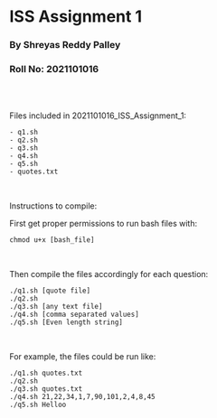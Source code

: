 # ISS Assignment 1

### By Shreyas Reddy Palley
### Roll No: 2021101016

<br></br>

Files included in 2021101016_ISS_Assignment_1:
<br>

```
- q1.sh
- q2.sh
- q3.sh
- q4.sh
- q5.sh
- quotes.txt
```

<br>

Instructions to compile:

First get proper permissions to run bash files with:

``` chmod u+x [bash_file] ```

<br>

Then compile the files accordingly for each question:





```
./q1.sh [quote file]
./q2.sh
./q3.sh [any text file]
./q4.sh [comma separated values]
./q5.sh [Even length string]
```

<br>

For example, the files could be run like:

```
./q1.sh quotes.txt
./q2.sh
./q3.sh quotes.txt
./q4.sh 21,22,34,1,7,90,101,2,4,8,45
./q5.sh Helloo
```

